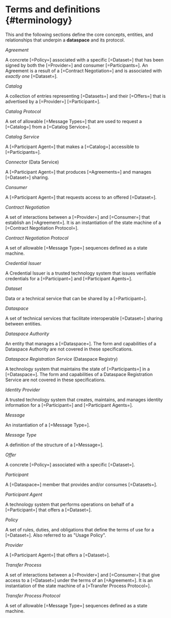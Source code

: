 # Terms and definitions {#terminology}

This and the following sections define the core concepts, entities, and relationships that underpin a __dataspace__ and its protocol.

<dfn>Agreement</dfn>

A concrete [=Policy=] associated with a specific [=Dataset=] that has been signed by both the [=Provider=] and consumer [=Participants=]. An Agreement is a result of a [=Contract Negotiation=] and is associated with _exactly one_ [=Dataset=].

<dfn>Catalog</dfn>

A collection of entries representing [=Datasets=] and their [=Offers=] that is advertised by a [=Provider=] [=Participant=].

<dfn>Catalog Protocol</dfn>

A set of allowable [=Message Types=] that are used to request a [=Catalog=] from a [=Catalog Service=].

<dfn>Catalog Service</dfn>

A [=Participant Agent=] that makes a [=Catalog=] accessible to [=Participants=].

<dfn data-lt="Data Service">Connector</dfn> (Data Service)

A [=Participant Agent=] that produces [=Agreements=] and manages [=Dataset=] sharing.

<dfn>Consumer</dfn>

A [=Participant Agent=] that requests access to an offered [=Dataset=].

<dfn>Contract Negotiation</dfn>

A set of interactions between a [=Provider=] and [=Consumer=] that establish an [=Agreement=]. It is an instantiation of the state machine of a [=Contract Negotiation Protocol=].

<dfn>Contract Negotiation Protocol</dfn>

A set of allowable [=Message Type=] sequences defined as a state machine.

<dfn>Credential Issuer</dfn>

A Credential Issuer is a trusted technology system that issues verifiable credentials for a [=Participant=] and [=Participant Agents=].

<dfn>Dataset</dfn>

Data or a technical service that can be shared by a [=Participant=].

<dfn>Dataspace</dfn>

A set of technical services that facilitate interoperable [=Dataset=] sharing between entities.

<dfn>Dataspace Authority</dfn>

An entity that manages a [=Dataspace=]. The form and capabilities of a Dataspace Authority are not covered in these specifications.

<dfn data-lt="Dataspace Registry" >Dataspace Registration Service</dfn> (Dataspace Registry)

A technology system that maintains the state of [=Participants=] in a [=Dataspace=].  The form and capabilities of a Dataspace Registration Service are not covered in these specifications.

<dfn>Identity Provider</dfn>

A trusted technology system that creates, maintains, and manages identity information for a [=Participant=] and [=Participant Agents=].

<dfn>Message</dfn>

An instantiation of a [=Message Type=].

<dfn>Message Type</dfn>

A definition of the structure of a [=Message=].

<dfn>Offer</dfn>

A concrete [=Policy=] associated with a specific [=Dataset=].

<dfn>Participant</dfn>

A [=Dataspace=] member that provides and/or consumes [=Datasets=].

<dfn>Participant Agent</dfn>

A technology system that performs operations on behalf of a [=Participant=] that offers a [=Dataset=].

<dfn data-lt="Usage Policy">Policy</dfn>

A set of rules, duties, and obligations that define the terms of use for a [=Dataset=]. Also referred to as "Usage Policy".

<dfn>Provider</dfn>

A [=Participant Agent=] that offers a [=Dataset=].

<dfn>Transfer Process</dfn>

A set of interactions between a [=Provider=] and [=Consumer=] that give access to a [=Dataset=] under the terms of an [=Agreement=]. It is an instantiation of the state machine of a [=Transfer Process Protocol=].

<dfn>Transfer Process Protocol</dfn>

A set of allowable [=Message Type=] sequences defined as a state machine.
